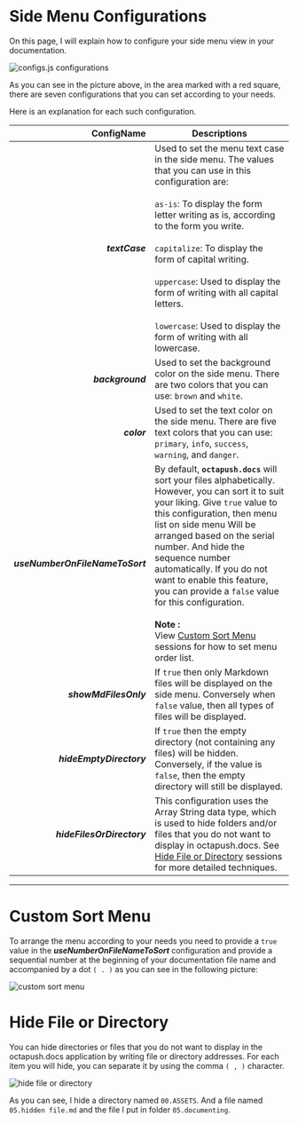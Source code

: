 # Side Menu Configurations

On this page, I will explain how to configure your side menu view in your documentation.

![configs.js configurations](https://cdn.rawgit.com/octapush/documentations/09344e6b/octapush.docs/00.ASSETS/images/configs-js-behave-sidemenu.png)

As you can see in the picture above, in the area marked with a red square, there are seven configurations that you can set according to your needs.

Here is an explanation for each such configuration.

ConfigName                      | Descriptions
------------------------------: | ------------
_**textCase**_                  | Used to set the menu text case in the side menu. The values that you can use in this configuration are:<br /><br />`as-is`: To display the form letter writing as is, according to the form you write.<br /><br />`capitalize`: To display the form of capital writing.<br /><br />`uppercase`: Used to display the form of writing with all capital letters.<br /><br />`lowercase`: Used to display the form of writing with all lowercase.
_**background**_                | Used to set the background color on the side menu. There are two colors that you can use: `brown` and `white`.
_**color**_                     | Used to set the text color on the side menu. There are five text colors that you can use: `primary`, `info`, `success`, `warning`, and `danger`.
_**useNumberOnFileNameToSort**_ | By default, **`octapush.docs`** will sort your files alphabetically. However, you can sort it to suit your liking. Give `true` value to this configuration, then menu list on side menu Will be arranged based on the serial number. And hide the sequence number automatically. If you do not want to enable this feature, you can provide a `false` value for this configuration.<br /><br />**Note :**<br />View [Custom Sort Menu](#custom-sort-menu) sessions for how to set menu order list.
_**showMdFilesOnly**_           | If `true` then only Markdown files will be displayed on the side menu. Conversely when `false` value, then all types of files will be displayed.
_**hideEmptyDirectory**_        | If `true` then the empty directory (not containing any files) will be hidden. Conversely, if the value is `false`, then the empty directory will still be displayed.
_**hideFilesOrDirectory**_      | This configuration uses the Array String data type, which is used to hide folders and/or files that you do not want to display in octapush.docs. See [Hide File or Directory](#hide-file-or-directory) sessions for more detailed techniques.

- - -

# Custom Sort Menu
To arrange the menu according to your needs you need to provide a `true` value in the _**useNumberOnFileNameToSort**_ configuration and provide a sequential number at the beginning of your documentation file name and accompanied by a dot `( . )` as you can see in the following picture:


![custom sort menu](https://cdn.rawgit.com/octapush/documentations/7506fb4b/octapush.docs/00.ASSETS/images/github-octadocs-useNumberOnFileNameToSort.png)

# Hide File or Directory
You can hide directories or files that you do not want to display in the octapush.docs application by writing file or directory addresses. For each item you will hide, you can separate it by using the comma `( , )` character.

![hide file or directory](https://cdn.rawgit.com/octapush/documentations/7506fb4b/octapush.docs/00.ASSETS/images/configs-js-behave-sidemenu-hidding.png)

As you can see, I hide a directory named `00.ASSETS`. And a file named `05.hidden file.md` and the file I put in folder `05.documenting`.